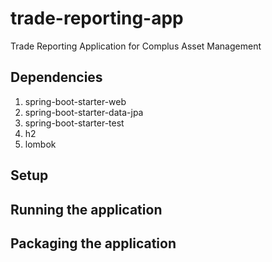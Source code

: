 # trade-reporting-app
Trade Reporting Application for Complus Asset Management

## Dependencies
1. spring-boot-starter-web
2. spring-boot-starter-data-jpa
3. spring-boot-starter-test
4. h2
5. lombok

## Setup

## Running the application

## Packaging the application